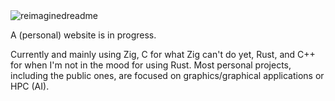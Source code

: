 <img src="https://myreadme.vercel.app/api/embed/tulser?panels=userstatistics,toprepositories,toplanguages,commitgraph" alt="reimaginedreadme" />

A (personal) website is in progress.

Currently and mainly using Zig, C for what Zig can't do yet, Rust, and C++ for when I'm not in the mood for using Rust.
Most personal projects, including the public ones, are focused on graphics/graphical applications or HPC \(AI\).

